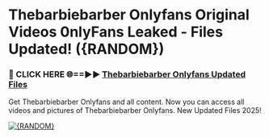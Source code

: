 # Thebarbiebarber Onlyfans Original Videos 0nlyFans Leaked - Files Updated! ({RANDOM})

<h3>🔴 CLICK HERE 🌐==►► <a href="https://betterlinks.top/A2PfLJ" rel="nofollow">Thebarbiebarber Onlyfans Updated Files</a></h3>

Get Thebarbiebarber Onlyfans and all content. Now you can access all videos and pictures of Thebarbiebarber Onlyfans. New Updated Files 2025!

[![{RANDOM}](https://i.imgur.com/ppqm5kG.gif)](https://betterlinks.top/A2PfLJ)